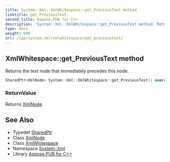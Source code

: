 ```yaml
---
title: System::Xml::XmlWhitespace::get_PreviousText method
linktitle: get_PreviousText
second_title: Aspose.PUB for C++
description: 'System::Xml::XmlWhitespace::get_PreviousText method. Returns the text node that immediately precedes this node in C++.'
type: docs
weight: 600
url: /cpp/system.xml/xmlwhitespace/get_previoustext/
---
```

## XmlWhitespace::get_PreviousText method


Returns the text node that immediately precedes this node.

```cpp
SharedPtr<XmlNode> System::Xml::XmlWhitespace::get_PreviousText() override
```


### ReturnValue

Returns [XmlNode](../../xmlnode/).

## See Also

* Typedef [SharedPtr](../../../system/sharedptr/)
* Class [XmlNode](../../xmlnode/)
* Class [XmlWhitespace](../)
* Namespace [System::Xml](../../)
* Library [Aspose.PUB for C++](../../../)
